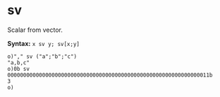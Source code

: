 # sv

Scalar from vector.

**Syntax:** ```x sv y; sv[x;y]```

```o
o)"," sv ("a";"b";"c")
"a,b,c"
o)0b sv 0000000000000000000000000000000000000000000000000000000000000011b
3
o)
```
